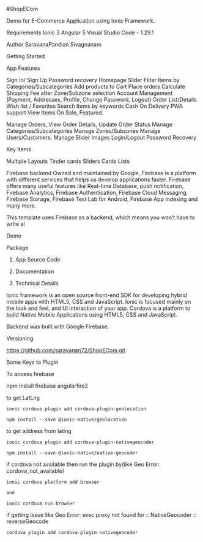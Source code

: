 #ShopECom

Demo for E-Commerce Application using Ionic Framework.

Requirements
  Ionic 3
  Angular 5
  Visual Studio Code - 1.29.1

Author
  SaravanaPandian Sivagnanam

Getting Started

App Features

  Sign In/ Sign Up
  Password recovery
  Homepage Slider
  Filter Items by Categories/Subcategories
  Add products to Cart
  Place orders
  Calculate Shipping Fee after Zone/Subzone selection
  Account Management (Payment, Addresses, Profile, Change Password, Logout)
  Order List/Details
  Wish list / Favorites
  Search Items by keywords
  Cash On Delivery
  PWA support
  View Items On Sale, Featured.

  Manage Orders, View Order Details, Update Order Status
  Manage Categories/Subcategories
  Manage Zones/Subzones
  Manage Users/Customers.
  Manage Slider Images
  Login/Logout
  Password Recovery

Key Items

  Multiple Layouts
  Tinder cards
  Sliders
  Cards
  Lists

Firebase backend
Owned and maintained by Google, Firebase is a platform with different services that helps us develop applications faster. 
Firebase offers many useful features like Real-time Database, push notification, Firebase Analytics, Firebase Authentication, 
Firebase Cloud Messaging, Firebase Storage, Firebase Test Lab for Android, Firebase App Indexing and many more.
 
This template uses Firebase as a backend, which means you won’t have to write al

Demo

Package

  1. App Source Code

  2. Documentation

  3. Technical Details

Ionic framework is an open source front-end SDK for developing hybrid mobile apps with HTML5, CSS and JavaScript. Ionic is focused mainly on the look and feel, and UI interaction of your app. Cordova is a platform to build Native Mobile Applications using HTML5, CSS and JavaScript.

Backend was built with Google Firebase.



Versioning

  https://github.com/saravanan72/ShopECom.git

Some Keys to Plugin

To access firebase

  npm install firebase angularfire2

to get LatLng

	ionic cordova plugin add cordova-plugin-geolocation

	npm install --save @ionic-native/geolocation

to get address from latlng
	
	ionic cordova plugin add cordova-plugin-nativegeocoder

	npm install --save @ionic-native/native-geocoder

if cordova not available then run the plugin by(like Geo Error: cordova_not_available)

	ionic cordova platform add browser

	and

	ionic cordova run browser    
	
	
if getting issue like Geo Error: exec proxy not found for :: NativeGeocoder :: reverseGeocode

	cordova plugin add cordova-plugin-nativegeocoder	


